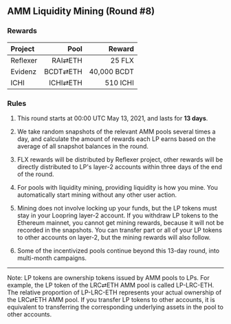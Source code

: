 ## AMM Liquidity Mining (Round #8)


### Rewards


| **Project** | **Pool** | **Reward** |
| :--- | ---: | ---: |
Reflexer | RAI⇄ETH | 25 FLX |
Evidenz | BCDT⇄ETH | 40,000 BCDT |
ICHI | ICHI⇄ETH | 510 ICHI |

### Rules

1) This round starts at 00:00 UTC May 13, 2021, and lasts for **13 days**.

2) We take random snapshots of the relevant AMM pools several times a day, and calculate the amount of rewards each LP earns based on the average of all snapshot balances in the round.

3) FLX rewards will be distributed by Reflexer project, other rewards will be directly distributed to LP's layer-2 accounts within three days of the end of the round.

4) For pools with liquidity mining, providing liquidity is how you mine. You automatically start mining without any other user action.

5) Mining does not involve locking up your funds, but the LP tokens must stay in your Loopring layer-2 account. If you withdraw LP tokens to the Ethereum mainnet, you cannot get mining rewards, because it will not be recorded in the snapshots. You can transfer part or all of your LP tokens to other accounts on layer-2, but the mining rewards will also follow.

6) Some of the incentivized pools continue beyond this 13-day round, into multi-month campaigns.


---

Note: LP tokens are ownership tokens issued by AMM pools to LPs. For example, the LP token of the LRC⇄ETH AMM pool is called LP-LRC-ETH. The relative proportion of LP-LRC-ETH represents your actual ownership of the LRC⇄ETH AMM pool. If you transfer LP tokens to other accounts, it is equivalent to transferring the corresponding underlying assets in the pool to other accounts.
